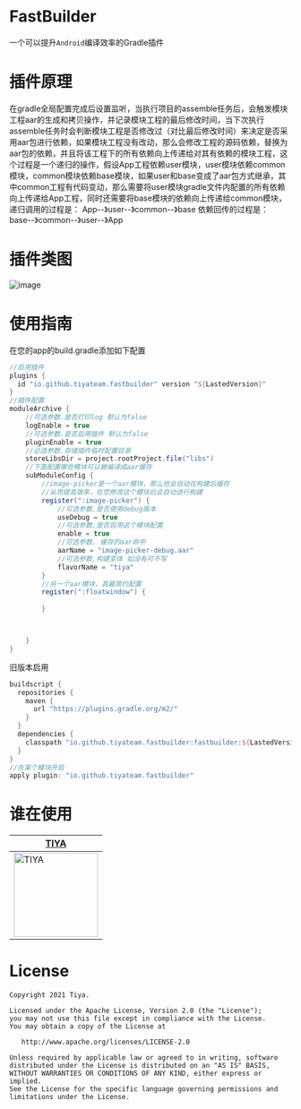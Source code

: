 # FastBuilder
一个可以提升`Android`编译效率的Gradle插件

# 插件原理
在gradle全局配置完成后设置监听，当执行项目的assemble任务后，会触发模块工程aar的生成和拷贝操作，并记录模块工程的最后修改时间，当下次执行assemble任务时会判断模块工程是否修改过（对比最后修改时间）来决定是否采用aar包进行依赖，如果模块工程没有改动，那么会修改工程的源码依赖，替换为aar包的依赖，并且将该工程下的所有依赖向上传递给对其有依赖的模块工程，这个过程是一个递归的操作，假设App工程依赖user模块，user模块依赖common模块，common模块依赖base模块，如果user和base变成了aar包方式继承，其中common工程有代码变动，那么需要将user模块gradle文件内配置的所有依赖向上传递给App工程，同时还需要将base模块的依赖向上传递给common模块，递归调用的过程是：
App--》user--》common--》base
依赖回传的过程是：
base--》common--》user--》App

# 插件类图
![image](https://user-images.githubusercontent.com/19259572/148691544-4d28db73-cefb-4cd8-abd5-ddf0c21a718f.png)


# 使用指南
在您的app的build.gradle添加如下配置
```groovy
//启用插件
plugins {
  id "io.github.tiyateam.fastbuilder" version "${LastedVersion}"
}
//插件配置
moduleArchive {
    //可选参数.是否打印log 默认为false
    logEnable = true
    //可选参数.是否启用插件 默认为false
    pluginEnable = true
    //必选参数.存储插件临时配置目录
    storeLibsDir = project.rootProject.file("libs")
    //下面配置哪些模块可以被编译成aar缓存
    subModuleConfig {
        //image-picker是一个aar模块，那么他会自动在构建后缓存
        //从而提高效率，在您修改这个模块后会自动进行构建
        register(":image-picker") {
            //可选参数.是否使用debug版本
            useDebug = true
            //可选参数.是否启用这个模块配置 
            enable = true
            //可选参数. 缓存的aar命中
            aarName = "image-picker-debug.aar"
            //可选参数.构建变体 如没有可不写
            flavorName = "tiya"
        }
        //另一个aar模块，其最简约配置
        register(":floatwindow") {
      
        }



    }
}
```
旧版本启用
```groovy
buildscript {
  repositories {
    maven {
      url "https://plugins.gradle.org/m2/"
    }
  }
  dependencies {
    classpath "io.github.tiyateam.fastbuilder:fastbuilder:${LastedVersion}"
  }
}
//在某个模块开启
apply plugin: "io.github.tiyateam.fastbuilder"
```

# 谁在使用

| [TIYA](https://play.google.com/store/apps/details?id=com.huanliao.tiya&hl=en_US&gl=US)        | 
| --------   | 
|[<img src="https://play-lh.googleusercontent.com/RwuBOgoBX1OmmR5W14AyBDp9pNgnh1eJD2UmJzhVSZOpZYG1xI_y1aihbE4aP3dURwc=s360-rw" alt="TIYA" width="150"/> ](https://play.google.com/store/apps/details?id=com.huanliao.tiya&hl=en_US&gl=US)       |


# License
```
Copyright 2021 Tiya.

Licensed under the Apache License, Version 2.0 (the "License");
you may not use this file except in compliance with the License.
You may obtain a copy of the License at

   http://www.apache.org/licenses/LICENSE-2.0

Unless required by applicable law or agreed to in writing, software
distributed under the License is distributed on an "AS IS" BASIS,
WITHOUT WARRANTIES OR CONDITIONS OF ANY KIND, either express or implied.
See the License for the specific language governing permissions and
limitations under the License.
```
